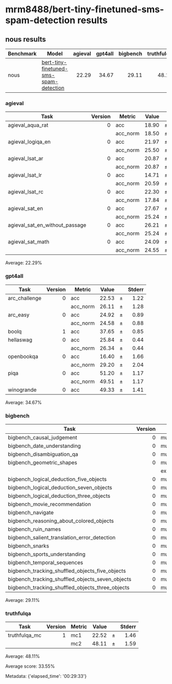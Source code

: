 # mrm8488/bert-tiny-finetuned-sms-spam-detection results

## nous results 

 |Benchmark|                                                     Model                                                     |agieval|gpt4all|bigbench|truthfulqa|Average|
|---------|---------------------------------------------------------------------------------------------------------------|------:|------:|-------:|---------:|------:|
|nous     |[bert-tiny-finetuned-sms-spam-detection](https://huggingface.co/mrm8488/bert-tiny-finetuned-sms-spam-detection)|  22.29|  34.67|   29.11|     48.11|  33.55|

### agieval
|             Task             |Version| Metric |Value|   |Stderr|
|------------------------------|------:|--------|----:|---|-----:|
|agieval_aqua_rat              |      0|acc     |18.90|±  |  2.46|
|                              |       |acc_norm|18.50|±  |  2.44|
|agieval_logiqa_en             |      0|acc     |21.97|±  |  1.62|
|                              |       |acc_norm|25.50|±  |  1.71|
|agieval_lsat_ar               |      0|acc     |20.87|±  |  2.69|
|                              |       |acc_norm|20.87|±  |  2.69|
|agieval_lsat_lr               |      0|acc     |14.71|±  |  1.57|
|                              |       |acc_norm|20.59|±  |  1.79|
|agieval_lsat_rc               |      0|acc     |22.30|±  |  2.54|
|                              |       |acc_norm|17.84|±  |  2.34|
|agieval_sat_en                |      0|acc     |27.67|±  |  3.12|
|                              |       |acc_norm|25.24|±  |  3.03|
|agieval_sat_en_without_passage|      0|acc     |26.21|±  |  3.07|
|                              |       |acc_norm|25.24|±  |  3.03|
|agieval_sat_math              |      0|acc     |24.09|±  |  2.89|
|                              |       |acc_norm|24.55|±  |  2.91|

Average: 22.29%

### gpt4all
|    Task     |Version| Metric |Value|   |Stderr|
|-------------|------:|--------|----:|---|-----:|
|arc_challenge|      0|acc     |22.53|±  |  1.22|
|             |       |acc_norm|26.11|±  |  1.28|
|arc_easy     |      0|acc     |24.92|±  |  0.89|
|             |       |acc_norm|24.58|±  |  0.88|
|boolq        |      1|acc     |37.65|±  |  0.85|
|hellaswag    |      0|acc     |25.84|±  |  0.44|
|             |       |acc_norm|26.34|±  |  0.44|
|openbookqa   |      0|acc     |16.40|±  |  1.66|
|             |       |acc_norm|29.20|±  |  2.04|
|piqa         |      0|acc     |51.20|±  |  1.17|
|             |       |acc_norm|49.51|±  |  1.17|
|winogrande   |      0|acc     |49.33|±  |  1.41|

Average: 34.67%

### bigbench
|                      Task                      |Version|       Metric        |Value|   |Stderr|
|------------------------------------------------|------:|---------------------|----:|---|-----:|
|bigbench_causal_judgement                       |      0|multiple_choice_grade|49.47|±  |  3.64|
|bigbench_date_understanding                     |      0|multiple_choice_grade| 9.76|±  |  1.55|
|bigbench_disambiguation_qa                      |      0|multiple_choice_grade|30.23|±  |  2.86|
|bigbench_geometric_shapes                       |      0|multiple_choice_grade|10.03|±  |  1.59|
|                                                |       |exact_str_match      | 0.00|±  |  0.00|
|bigbench_logical_deduction_five_objects         |      0|multiple_choice_grade|19.40|±  |  1.77|
|bigbench_logical_deduction_seven_objects        |      0|multiple_choice_grade|14.43|±  |  1.33|
|bigbench_logical_deduction_three_objects        |      0|multiple_choice_grade|34.33|±  |  2.75|
|bigbench_movie_recommendation                   |      0|multiple_choice_grade|25.60|±  |  1.95|
|bigbench_navigate                               |      0|multiple_choice_grade|52.30|±  |  1.58|
|bigbench_reasoning_about_colored_objects        |      0|multiple_choice_grade|11.10|±  |  0.70|
|bigbench_ruin_names                             |      0|multiple_choice_grade|55.36|±  |  2.35|
|bigbench_salient_translation_error_detection    |      0|multiple_choice_grade|16.83|±  |  1.18|
|bigbench_snarks                                 |      0|multiple_choice_grade|52.49|±  |  3.72|
|bigbench_sports_understanding                   |      0|multiple_choice_grade|49.70|±  |  1.59|
|bigbench_temporal_sequences                     |      0|multiple_choice_grade|24.10|±  |  1.35|
|bigbench_tracking_shuffled_objects_five_objects |      0|multiple_choice_grade|20.08|±  |  1.13|
|bigbench_tracking_shuffled_objects_seven_objects|      0|multiple_choice_grade|14.51|±  |  0.84|
|bigbench_tracking_shuffled_objects_three_objects|      0|multiple_choice_grade|34.33|±  |  2.75|

Average: 29.11%

### truthfulqa
|    Task     |Version|Metric|Value|   |Stderr|
|-------------|------:|------|----:|---|-----:|
|truthfulqa_mc|      1|mc1   |22.52|±  |  1.46|
|             |       |mc2   |48.11|±  |  1.59|

Average: 48.11%

Average score: 33.55%

Metadata: {'elapsed_time': '00:29:33'}

